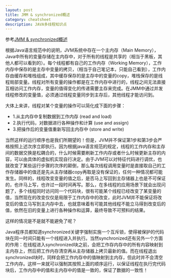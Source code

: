```yaml
---
layout: post
title: JMM & synchronized概述
category: cheatsheet
description: JAVA多线程知识点
---
```


参考[JMM & synchronized概述][1] 


根据Java语言规范中的说明，JVM系统中存在一个主内存（Main Memory），Java中所有的变量存储在主内存中，对于所有的线程是共享的（相当于黑板，其他人都可以看到的）。每个线程都有自己的工作内存（Working Memory），工作内存中保存的是主存中变量的拷贝，（相当于自己笔记本，只能自己看到），工作内存由缓存和堆栈组成，其中缓存保存的是主存中的变量的copy，堆栈保存的是线程局部变量。线程对所有变量的操作都是在工作内存中进行的，线程之间无法直接互相访问工作内存，变量的值得变化的传递需要主存来完成。在JMM中通过并发线程修改的变量值，必须通过线程变量同步到主存后，其他线程才能访问到。  

大体上来讲，线程对某个变量的操作可以简化成下面的步骤： 
- 1.从主内存中复制数据到工作内存 (read and load)
- 2.执行代码，对数据进行各种操作和计算 (use and assign)
- 3.把操作后的变量值重新写回主内存中 (store and write)


当然这样的运行顺序也是我们所期望的！但是，JVM并不保证第1步和第3步会严格按照上述次序立即执行。因为根据java语言规范的规定，线程的工作内存和主存间的数据交换是松耦合的，什么时候需要刷新工作内存或者什么时候更新主存的内容，可以由具体的虚拟机实现自行决定。由于JVM可以对特征代码进行调优，也就改变了某些运行步骤的次序的颠倒，那么每次线程调用变量时是直接取自己的工作存储器中的值还是先从主存储器copy再取是没有保证的，任何一种情况都可能发生。同样的，线程改变变量的值之后，是否马上写回到主存储器上也是不可保证的，也许马上写，也许过一段时间再写。那么，在多线程的应用场景下就会出现问题了，多个线程同时访问同一个代码块，很有可能某个线程已经改变了某变量的值，当然现在的改变仅仅是局限于工作内存中的改变，此时JVM并不能保证将改变后的值立马写到主内存中去，也就意味着有可能其他线程不能立马得到改变后的值，依然在旧的变量上进行各种操作和运算，最终导致不可预料的结果。    

这样的情况是不是就不能避免了呢？   

Java程序员都知道synchronized关键字强制实施一个互斥锁，使得被保护的代码块在同一时间只能有一个线程进入并执行。当然synchronized还有另外一个方面的作用：在线程进入synchronized块之前，会把工作存内存中的所有内容映射到主内存上，然后把工作内存清空再从主存储器上拷贝最新的值。而在线程退出synchronized块时，同样会把工作内存中的值映射到主内存，但此时并不会清空工作内存。这样一来就可以强制其按照上面的顺序运行，以保证线程在执行完代码块后，工作内存中的值和主内存中的值是一致的，保证了数据的一致性！ 


[1]:http://www.iteye.com/topic/438068
